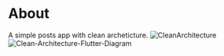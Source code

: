 # About 

A simple posts app with clean archeticture.
![CleanArchitecture](https://user-images.githubusercontent.com/80913778/184028537-33b3d703-8357-4f7d-9df7-ab862f5e09c8.jpg)
![Clean-Architecture-Flutter-Diagram](https://user-images.githubusercontent.com/80913778/184028569-b394069f-1114-4a46-92d2-fc5033df589d.png)
